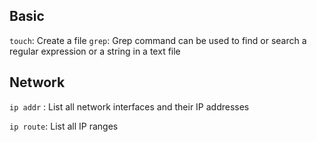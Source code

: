 ## Basic
`touch`: Create a file
`grep`: Grep command can be used to find or search a regular expression or a string in a text file

## Network

`ip addr` : List all network interfaces and their IP addresses

`ip route`: List all IP ranges